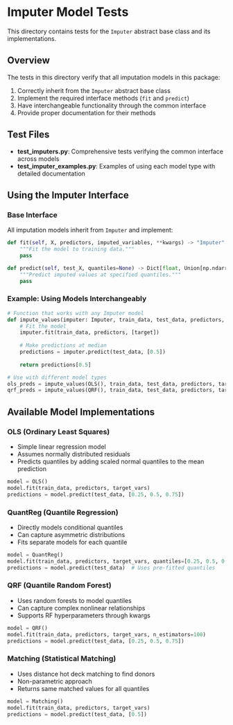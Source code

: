 # Imputer Model Tests

This directory contains tests for the `Imputer` abstract base class and its implementations.

## Overview

The tests in this directory verify that all imputation models in this package:

1. Correctly inherit from the `Imputer` abstract base class
2. Implement the required interface methods (`fit` and `predict`)
3. Have interchangeable functionality through the common interface
4. Provide proper documentation for their methods

## Test Files

- **test_imputers.py**: Comprehensive tests verifying the common interface across models
- **test_imputer_examples.py**: Examples of using each model type with detailed documentation

## Using the Imputer Interface

### Base Interface

All imputation models inherit from `Imputer` and implement:

```python
def fit(self, X, predictors, imputed_variables, **kwargs) -> "Imputer":
    """Fit the model to training data."""
    pass

def predict(self, test_X, quantiles=None) -> Dict[float, Union[np.ndarray, pd.DataFrame]]:
    """Predict imputed values at specified quantiles."""
    pass
```

### Example: Using Models Interchangeably

```python
# Function that works with any Imputer model
def impute_values(imputer: Imputer, train_data, test_data, predictors, target):
    # Fit the model
    imputer.fit(train_data, predictors, [target])
    
    # Make predictions at median
    predictions = imputer.predict(test_data, [0.5])
    
    return predictions[0.5]

# Use with different model types
ols_preds = impute_values(OLS(), train_data, test_data, predictors, target)
qrf_preds = impute_values(QRF(), train_data, test_data, predictors, target)
```

## Available Model Implementations

### OLS (Ordinary Least Squares)

- Simple linear regression model
- Assumes normally distributed residuals
- Predicts quantiles by adding scaled normal quantiles to the mean prediction

```python
model = OLS()
model.fit(train_data, predictors, target_vars)
predictions = model.predict(test_data, [0.25, 0.5, 0.75])
```

### QuantReg (Quantile Regression)

- Directly models conditional quantiles
- Can capture asymmetric distributions
- Fits separate models for each quantile

```python
model = QuantReg()
model.fit(train_data, predictors, target_vars, quantiles=[0.25, 0.5, 0.75])
predictions = model.predict(test_data)  # Uses pre-fitted quantiles
```

### QRF (Quantile Random Forest)

- Uses random forests to model quantiles
- Can capture complex nonlinear relationships
- Supports RF hyperparameters through kwargs

```python
model = QRF()
model.fit(train_data, predictors, target_vars, n_estimators=100)
predictions = model.predict(test_data, [0.25, 0.5, 0.75])
```

### Matching (Statistical Matching)

- Uses distance hot deck matching to find donors
- Non-parametric approach
- Returns same matched values for all quantiles

```python
model = Matching()
model.fit(train_data, predictors, target_vars)
predictions = model.predict(test_data, [0.5])
```